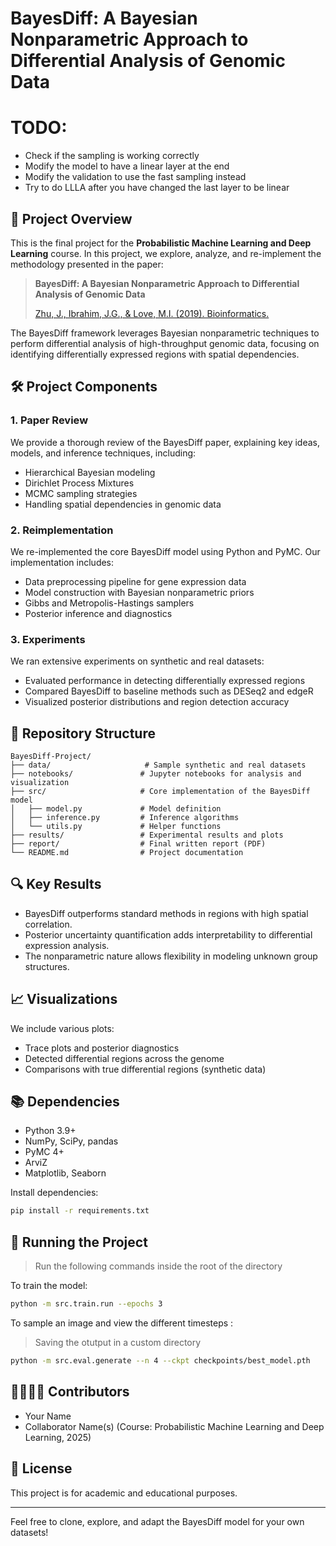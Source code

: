 # BayesDiff: A Bayesian Nonparametric Approach to Differential Analysis of Genomic Data

# TODO:

- Check if the sampling is working correctly
- Modify the model to have a linear layer at the end
- Modify the validation to use the fast sampling instead
- Try to do LLLA after you have changed the last layer to be linear

## 📘 Project Overview

This is the final project for the **Probabilistic Machine Learning and Deep Learning** course. In this project, we explore, analyze, and re-implement the methodology presented in the paper:

> **BayesDiff: A Bayesian Nonparametric Approach to Differential Analysis of Genomic Data**
>
> [Zhu, J., Ibrahim, J.G., & Love, M.I. (2019). Bioinformatics.](https://academic.oup.com/bioinformatics/article/35/21/4447/5480446)

The BayesDiff framework leverages Bayesian nonparametric techniques to perform differential analysis of high-throughput genomic data, focusing on identifying differentially expressed regions with spatial dependencies.

## 🛠️ Project Components

### 1. **Paper Review**

We provide a thorough review of the BayesDiff paper, explaining key ideas, models, and inference techniques, including:

- Hierarchical Bayesian modeling
- Dirichlet Process Mixtures
- MCMC sampling strategies
- Handling spatial dependencies in genomic data

### 2. **Reimplementation**

We re-implemented the core BayesDiff model using Python and PyMC. Our implementation includes:

- Data preprocessing pipeline for gene expression data
- Model construction with Bayesian nonparametric priors
- Gibbs and Metropolis-Hastings samplers
- Posterior inference and diagnostics

### 3. **Experiments**

We ran extensive experiments on synthetic and real datasets:

- Evaluated performance in detecting differentially expressed regions
- Compared BayesDiff to baseline methods such as DESeq2 and edgeR
- Visualized posterior distributions and region detection accuracy

## 📁 Repository Structure

```
BayesDiff-Project/
├── data/                     # Sample synthetic and real datasets
├── notebooks/               # Jupyter notebooks for analysis and visualization
├── src/                     # Core implementation of the BayesDiff model
│   ├── model.py             # Model definition
│   ├── inference.py         # Inference algorithms
│   └── utils.py             # Helper functions
├── results/                 # Experimental results and plots
├── report/                  # Final written report (PDF)
└── README.md                # Project documentation
```

## 🔍 Key Results

- BayesDiff outperforms standard methods in regions with high spatial correlation.
- Posterior uncertainty quantification adds interpretability to differential expression analysis.
- The nonparametric nature allows flexibility in modeling unknown group structures.

## 📈 Visualizations

We include various plots:

- Trace plots and posterior diagnostics
- Detected differential regions across the genome
- Comparisons with true differential regions (synthetic data)

## 📚 Dependencies

- Python 3.9+
- NumPy, SciPy, pandas
- PyMC 4+
- ArviZ
- Matplotlib, Seaborn

Install dependencies:

```bash
pip install -r requirements.txt
```

## 🧪 Running the Project

> Run the following commands inside the root of the directory

To train the model:

```bash
python -m src.train.run --epochs 3
```

To sample an image and view the different timesteps :

> Saving the otutput in a custom directory

```bash
python -m src.eval.generate --n 4 --ckpt checkpoints/best_model.pth
```

## 👨‍👩‍👧‍👦 Contributors

- Your Name
- Collaborator Name(s)
  (Course: Probabilistic Machine Learning and Deep Learning, 2025)

## 📄 License

This project is for academic and educational purposes.

---

Feel free to clone, explore, and adapt the BayesDiff model for your own datasets!

```

```
